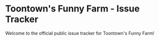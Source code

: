 # Toontown's Funny Farm - Issue Tracker
Welcome to the official public issue tracker for Toontown's Funny Farm!
